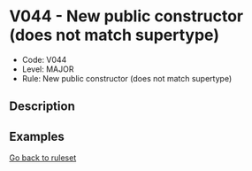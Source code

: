 # V044 - New public constructor (does not match supertype)

* Code: V044
* Level: MAJOR
* Rule: New public constructor (does not match supertype)

## Description

## Examples

[Go back to ruleset](../README.md)
